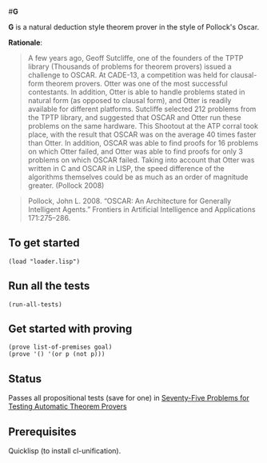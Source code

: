 
#**G**

**G** is a natural deduction style theorem prover in the style of Pollock's Oscar. 

__Rationale__:

> A few years ago, Geoff Sutcliffe, one of the founders of the TPTP library (Thousands of problems for theorem provers) issued a challenge to OSCAR. At CADE-13, a competition was held for clausal-form theorem provers. Otter was one of the most successful contestants. In addition, Otter is able to handle problems stated in natural form (as opposed to clausal form), and Otter is readily available for different platforms. Sutcliffe selected 212 problems from the TPTP library, and suggested that OSCAR and Otter run these problems on the same hardware. This Shootout at the ATP corral took place, with the result that OSCAR was on the average 40 times faster than Otter. In addition, OSCAR was able to find proofs for 16 problems on which Otter failed, and Otter was able to find proofs for only 3 problems on which OSCAR failed. Taking into account that Otter was written in C and OSCAR in LISP, the speed difference of the algorithms themselves could be as much as an order of magnitude greater. (Pollock 2008) 

> Pollock, John L. 2008. “OSCAR: An Architecture for Generally Intelligent Agents.” Frontiers in Artificial Intelligence and Applications 171:275–286.

## To get started 

    (load "loader.lisp")
  
## Run all the tests

    (run-all-tests)
  
## Get started with proving

    (prove list-of-premises goal)
    (prove '() '(or p (not p)))

## Status
   Passes all propositional tests (save for one) in 
   [Seventy-Five Problems for Testing Automatic Theorem Provers ](http://webloria.loria.fr/~areces/cordoba08/Bib/75ATPproblems86.pdf)

## Prerequisites 
   Quicklisp (to install cl-unification).
